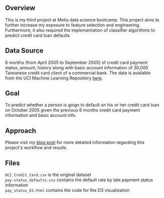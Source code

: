 ## **Overview**

This is my third project at Metis data science bootcamp. This project aims to further increase my exposure to feature selection
and engineering. Furthermore, it also required the implementation of classifier algorithms to predict credit card loan defaults.

## **Data Source**

6 months (from April 2005 to September 2005) of credit card payment status, amount, history along with basic account information 
of 30,000 Taiwanese credit card client of a commercial bank. The data is available from the UCI Machine Learning Repository
[here](https://archive.ics.uci.edu/ml/datasets/default+of+credit+card+clients).

## **Goal**

To predict whether a person is goign to default on his or her credit card loan on October 2005 given the previous 6 months credit card payment information and basic account info.

## **Approach**

Please visit my [blog post](https://willtseng12.github.io/ThirdBlog/) for more detailed information regarding this project's workflow and results.

## **Files**
`UCI_Credit_Card.csv` is the original dataset  
`pay-status_defaults.csv` contains the default rate by late payment status information  
`pay_status_D3.html` contains the code for the D3 visualization  

